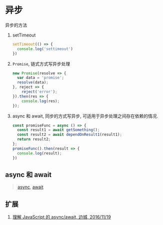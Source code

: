 # 异步

异步的方法

1. setTimeout

    ```javascript
    setTimeout(() => {
      console.log('settimeout')
    })
    ```

2. `Promise`, 链式方式写异步处理

    ```javascript
    new Promise(resolve => {
      var data = 'promise';
      resolve(data);
    }, reject => {
        reject('error');
    }).then(res => {
        console.log(res);
    });
    ```

3. async 和 await, 同步的方式写异步, 可适用于异步处理之间存在依赖的情况.

    ```javascript
    const promiseFunc = async () => {
      const result1 = await getSomething();
      const result2 = await dependOnResult1(result1);
      return result2;
    };
    promiseFunc().then(result => {
      console.log(result);
    })
    ```

## async 和 await

> [async](https://developer.mozilla.org/en-US/docs/Web/JavaScript/Reference/Statements/async_function), [await](https://developer.mozilla.org/en-US/docs/Web/JavaScript/Reference/Operators/await)

## 扩展

1. [理解 JavaScript 的 async/await, 边城, 2016/11/19](https://segmentfault.com/a/1190000007535316)
